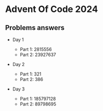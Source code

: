 # Advent Of Code 2024

## Problems answers

- Day 1
  - Part 1: 2815556
  - Part 2: 23927637

- Day 2
  - Part 1: 321
  - Part 2: 386

- Day 3
  - Part 1: 185797128
  - Part 2: 89798695
